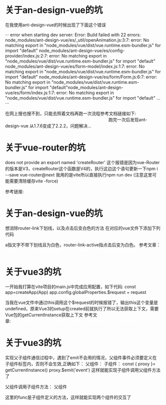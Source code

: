 
关于an-design-vue的坑
===========
在我使用ant-design-vue的时候出现了下面这个错误

··· error when starting dev server: Error: Build failed with 22 errors: node_modules/ant-design-vue/es/_util/openAnimation.js:3:7: error: No matching export in "node_modules/vue/dist/vue.runtime.esm-bundler.js" for import "default" node_modules/ant-design-vue/es/config-provider/index.js:2:7: error: No matching export in "node_modules/vue/dist/vue.runtime.esm-bundler.js" for import "default" node_modules/ant-design-vue/es/form-model/index.js:1:7: error: No matching export in "node_modules/vue/dist/vue.runtime.esm-bundler.js" for import "default" node_modules/ant-design-vue/es/form/Form.js:6:7: error: No matching export in "node_modules/vue/dist/vue.runtime.esm-bundler.js" for import "default"node_modules/ant-design-vue/es/form/index.js:1:7: error: No matching export in "node_modules/vue/dist/vue.runtime.esm-bundler.js" for import "default" ... ···

在网上搜也搜不到，只能去照着文档再跑一次流程参考文档链接如下: https://2x.antdv.com/docs/vue/getting-started-cn 跑完一次后发现ant-design-vue 从1.7.6变成了2.2.2，问题解决...

关于vue-router的坑
==========
does not provide an export named 'createRouter'
这个报错是因为vue-Router的版本是V3，createRouter这个函数是V4的，执行这边这个语句更新一下npm i --save vue-router@next
我用的是vite所以直接执行npm run dev (注意这里可能需要清除缓存vite -force)

参考链接:https://www.cnblogs.com/duxing/p/14504182.html

关于an-design-vue的坑
========
想消除router-link下划线，以及点击后变白色的方法
在对应的vue文件下添加下列代码
 <style scoped>
.router-link-active {
  text-decoration: none;
  color: white;
}
a{
  text-decoration: none;
  color: white;
}
</style>
a指文字不带下划线且为白色，router-link-active指点击后变为白色。
参考文章：https://blog.csdn.net/weixin_43900888/article/details/115678695


关于vue3的坑
============================
一开始我打算在vite项目的main.js中完成应用配置，如下代码:
const app=createApp(App)
app.config.globalProperties.$request = request

当我在vue文件中通过this调用这个$request的时候报错了，输出this这个变量是undefined，原来Vue3的setup在created前就执行了所以无法获取上下文，需要Vue包的getCurrentInstance获取上下文
参考文章:https://blog.csdn.net/qq_45369827/article/details/116036665

关于vue3的坑
============================
实现父子组件通信过程中，遇到了emit不会用的情况，父组件事件必须要定义在子组件标签内，否则不会生效,正确如下：
父组件：
<template>
 <child @event="function" />
 </template>
子组件：
const { proxy }= getCurrentInstance()
proxy.$emit('event')
这样就能实现子组件调用父组件方法了

父组件调用子组件方法：
父组件
<template>
 <child ref='child' />
 </template>
 <script>
  proxy.$refs.child.func
 </script>
 这里的func是子组件定义的方法，这样就能实现两个组件的交互了
